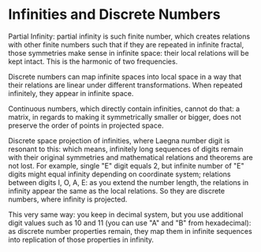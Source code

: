 # Infinities and Discrete Numbers

Partial Infinity: partial infinity is such finite number, which creates relations with other finite numbers such that if they are repeated in infinite fractal, those symmetries make sense in infinite space: their local relations will be kept intact. This is the harmonic of two frequencies.

Discrete numbers can map infinite spaces into local space in a way that their relations are linear under different transformations. When repeated infinitely, they appear in infinite space.

Continuous numbers, which directly contain infinities, cannot do that: a matrix, in regards to making it symmetrically smaller or bigger, does not preserve the order of points in projected space.

Discrete space projection of infinities, where Laegna number digit is resonant to this: which means, infinitely long sequences of digits remain with their original symmetries and mathematical relations and theorems are not lost. For example, single "E" digit equals 2, but infinite number of "E" digits might equal infinity depending on coordinate system; relations between digits I, O, A, E: as you extend the number length, the relations in infinity appear the same as the local relations. So they are discrete numbers, where infinity is projected.

This very same way: you keep in decimal system, but you use additional digit values such as 10 and 11 (you can use "A" and "B" from hexadecimal): as discrete number properties remain, they map them in infinite sequences into replication of those properties in infinity.